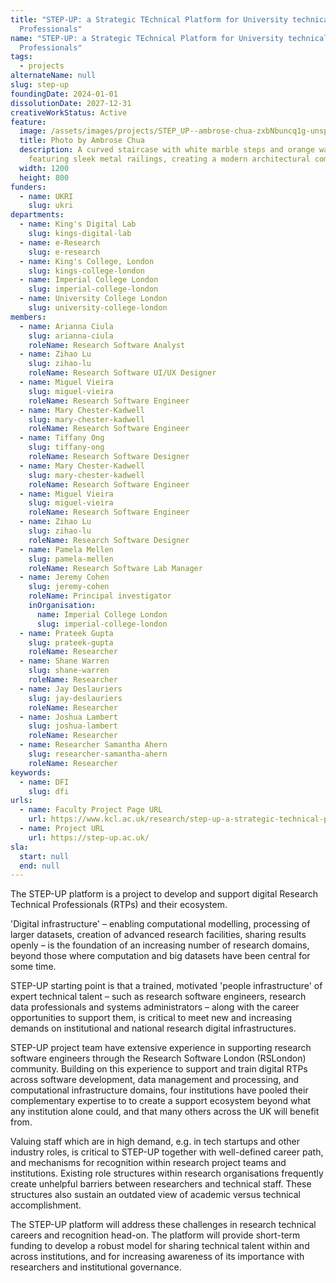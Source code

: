 ```yaml
---
title: "STEP-UP: a Strategic TEchnical Platform for University technical
  Professionals"
name: "STEP-UP: a Strategic TEchnical Platform for University technical
  Professionals"
tags:
  - projects
alternateName: null
slug: step-up
foundingDate: 2024-01-01
dissolutionDate: 2027-12-31
creativeWorkStatus: Active
feature:
  image: /assets/images/projects/STEP_UP--ambrose-chua-zxbNbuncq1g-unsplash.jpg
  title: Photo by Ambrose Chua
  description: A curved staircase with white marble steps and orange walls,
    featuring sleek metal railings, creating a modern architectural composition.
  width: 1200
  height: 800
funders:
  - name: UKRI
    slug: ukri
departments:
  - name: King's Digital Lab
    slug: kings-digital-lab
  - name: e-Research
    slug: e-research
  - name: King's College, London
    slug: kings-college-london
  - name: Imperial College London
    slug: imperial-college-london
  - name: University College London
    slug: university-college-london
members:
  - name: Arianna Ciula
    slug: arianna-ciula
    roleName: Research Software Analyst
  - name: Zihao Lu
    slug: zihao-lu
    roleName: Research Software UI/UX Designer
  - name: Miguel Vieira
    slug: miguel-vieira
    roleName: Research Software Engineer
  - name: Mary Chester-Kadwell
    slug: mary-chester-kadwell
    roleName: Research Software Engineer
  - name: Tiffany Ong
    slug: tiffany-ong
    roleName: Research Software Designer
  - name: Mary Chester-Kadwell
    slug: mary-chester-kadwell
    roleName: Research Software Engineer
  - name: Miguel Vieira
    slug: miguel-vieira
    roleName: Research Software Engineer
  - name: Zihao Lu
    slug: zihao-lu
    roleName: Research Software Designer
  - name: Pamela Mellen
    slug: pamela-mellen
    roleName: Research Software Lab Manager
  - name: Jeremy Cohen
    slug: jeremy-cohen
    roleName: Principal investigator
    inOrganisation:
      name: Imperial College London
      slug: imperial-college-london
  - name: Prateek Gupta
    slug: prateek-gupta
    roleName: Researcher
  - name: Shane Warren
    slug: shane-warren
    roleName: Researcher
  - name: Jay Deslauriers
    slug: jay-deslauriers
    roleName: Researcher
  - name: Joshua Lambert
    slug: joshua-lambert
    roleName: Researcher
  - name: Researcher Samantha Ahern
    slug: researcher-samantha-ahern
    roleName: Researcher
keywords:
  - name: DFI
    slug: dfi
urls:
  - name: Faculty Project Page URL
    url: https://www.kcl.ac.uk/research/step-up-a-strategic-technical-platform-for-university-technical-professionals
  - name: Project URL
    url: https://step-up.ac.uk/
sla:
  start: null
  end: null
---
```


The STEP-UP platform is a project to develop and support digital Research Technical Professionals (RTPs) and their ecosystem.

'Digital infrastructure' – enabling computational modelling, processing of larger datasets, creation of advanced research facilities, sharing results openly – is the foundation of an increasing number of research domains, beyond those where computation and big datasets have been central for some time.

STEP-UP starting point is that a trained, motivated 'people infrastructure' of expert technical talent – such as research software engineers, research data professionals and systems administrators – along with the career opportunities to support them, is critical to meet new and increasing demands on institutional and national research digital infrastructures.

STEP-UP project team have extensive experience in supporting research software engineers through the Research Software London (RSLondon) community. Building on this experience to support and train digital RTPs across software development, data management and processing, and computational infrastructure domains, four institutions have pooled their complementary expertise to to create a support ecosystem beyond what any institution alone could, and that many others across the UK will benefit from.

Valuing staff which are in high demand, e.g. in tech startups and other industry roles, is critical to STEP-UP together with well-defined career path, and mechanisms for recognition within research project teams and institutions. Existing role structures within research organisations frequently create unhelpful barriers between researchers and technical staff. These structures also sustain an outdated view of academic versus technical accomplishment.

The STEP-UP platform will address these challenges in research technical careers and recognition head-on. The platform will provide short-term funding to develop a robust model for sharing technical talent within and across institutions, and for increasing awareness of its importance with researchers and institutional governance.
